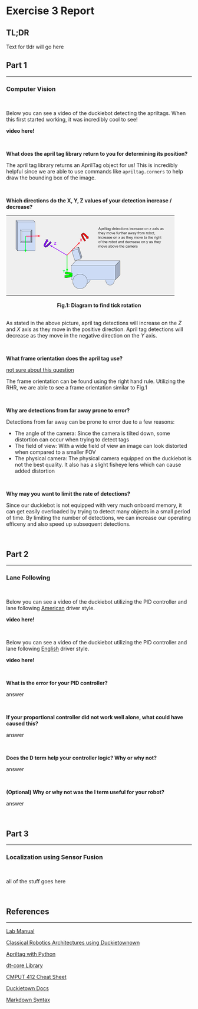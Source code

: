 # Exercise 3 Report

## TL;DR

Text for tldr will go here

## Part 1
---
### Computer Vision

<br>

Below you can see a video of the duckiebot detecting the apriltags. When this first started working, it was incredibly cool to see!

**video here!**

<br>

**What does the april tag library return to you for determining its position?**

The april tag library returns an AprilTag object for us! This is incredibly helpful since we are able to use commands like `apriltag.corners` to help draw the bounding box of the image. 

<br>

**Which directions do the X, Y, Z values of your detection increase / decrease?**

![](../docs/assets/images_ex3/frame.png)
<figcaption align = "center"><b>Fig.1: Diagram to find tick rotation</b></figcaption>

<br>

As stated in the above picture, april tag detections will increase on the *Z* and *X* axis as they move in the positive direction. April tag detections will decrease as they move in the negative direction on the *Y* axis. 

<br>

**What frame orientation does the april tag use?**

<u>not sure about this question</u>

The frame orientation can be found using the right hand rule. Utilizing the RHR, we are able to see a frame orientation similar to Fig.1 

<br>

**Why are detections from far away prone to error?**

Detections from far away can be prone to error due to a few reasons:

- The angle of the camera: Since the camera is tilted down, some distortion can occur when trying to detect tags
- The field of view: With a wide field of view an image can look distorted when compared to a smaller FOV
- The physical camera: The physical camera equipped on the duckiebot is not the best quality. It also has a slight fisheye lens which can cause added distortion


<br>

**Why may you want to limit the rate of detections?**

Since our duckiebot is not equipped with very much onboard memory, it can get easily overloaded by trying to detect many objects in a small period of time. By limiting the number of detections, we can increase our operating efficeny and also speed up subsequent detections. 

<br>

## Part 2
---
### Lane Following

<br>

Below you can see a video of the duckiebot utilizing the PID controller and lane following <u>American</u> driver style.

**video here!**

<br>

Below you can see a video of the duckiebot utilizing the PID controller and lane following <u>English</u> driver style.

**video here!**

<br>


**What is the error for your PID controller?**

answer

<br>

**If your proportional controller did not work well alone, what could have caused this?**

answer

<br>

**Does the D term help your controller logic? Why or why not?**

answer

<br>

**(Optional) Why or why not was the I term useful for your robot?**

answer

<br>

## Part 3
---
### Localization using Sensor Fusion

<br>

all of the stuff goes here


<br>

## References
---
[Lab Manual](https://eclass.srv.ualberta.ca/pluginfile.php/9276727/mod_resource/content/3/Exercise%203.pdf)

[Classical Robotics Architectures using Duckietownown](https://docsduckietown.org/daffy/duckietown-classical-roboticsduckietown-classical-robotics-ready-tablet.pdf)

[Apriltag with Python](https://pyimagesearch.com/2020/11/02/apriltag-with-python/)

[dt-core Library](https://github.com/duckietown/dt-core)

[CMPUT 412 Cheat Sheet](https://docs.google.com/document/d/1bQfkR_tmwctFozEZlZkmojBZHkegscJPJVuw-IEXwI4/edit#)

[Duckietown Docs](https://docs.duckietown.org/daffy/)

[Markdown Syntax](https://bookdown.org/yihui/rmarkdown/markdown-syntax.html#)
